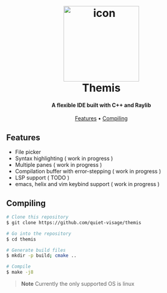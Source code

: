 

<h1 align="center">
  <br>
  <a href="icon"><img src="" alt="icon" width="200"></a>
  <br>
  Themis
  <br>
</h1>

<h4 align="center">A flexible IDE built with C++ and Raylib</h4>

<p align="center">
  <a href="#features">Features</a> •
  <a href="#compiling">Compiling</a> 
</p>

<TODO>

## Features

+ File picker
+ Syntax highlighting ( work in progress )
+ Multiple panes ( work in progress )
+ Compilation buffer with error-stepping ( work in progress )
+ LSP support ( TODO )
+ emacs, helix and vim keybind support ( work in progress )

## Compiling

```bash
# Clone this repository
$ git clone https://github.com/quiet-visage/themis

# Go into the repository
$ cd themis

# Generate build files
$ mkdir -p build; cmake ..

# Compile
$ make -j8
```

> **Note**
> Currently the only supported OS is linux
